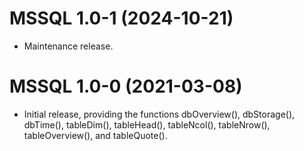 # MSSQL 1.0-1 (2024-10-21)

* Maintenance release.




# MSSQL 1.0-0 (2021-03-08)

* Initial release, providing the functions dbOverview(), dbStorage(), dbTime(),
  tableDim(), tableHead(), tableNcol(), tableNrow(), tableOverview(), and
  tableQuote().
